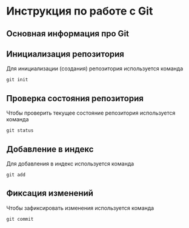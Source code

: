 # **Инструкция по работе с Git**

## Основная информация про Git

## Инициализация репозитория

Для инициализации (создания) репозитория используется команда

    git init

## Проверка состояния репозитория

Чтобы проверить текущее состояние репозитория используется команда

    git status  

## Добавление в индекс

Для добавления в индекс используется команда

    git add

## Фиксация изменений

Чтобы зафиксировать изменения используется команда

    git commit
